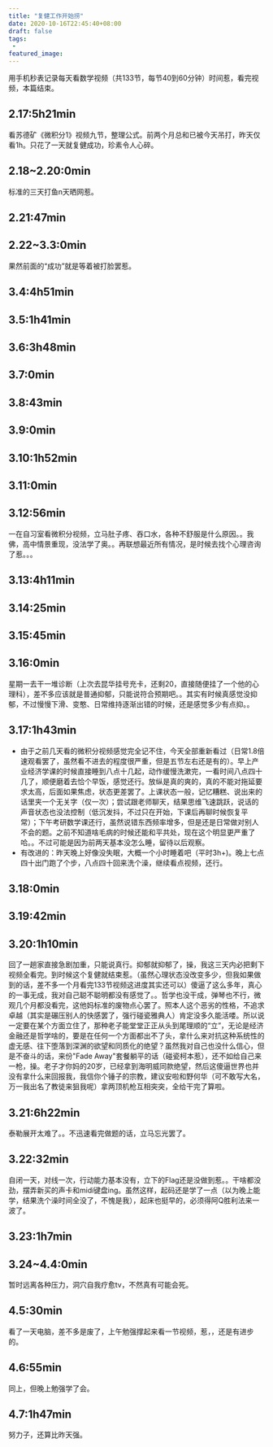 ```yaml
---
title: "复健工作开始捞"
date: 2020-10-16T22:45:40+08:00
draft: false
tags:
 - 
featured_image:
---
```

用手机秒表记录每天看数学视频（共133节，每节40到60分钟）时间惹，看完视频，本篇结束。
## 2.17:5h21min
看苏德矿《微积分1》视频九节，整理公式。前两个月总和已被今天吊打，昨天仅看1h。只花了一天就复健成功，珍素令人心碎。
## 2.18~2.20:0min
标准的三天打鱼n天晒网惹。
## 2.21:47min
## 2.22~3.3:0min
果然前面的“成功”就是等着被打脸罢惹。
## 3.4:4h51min
## 3.5:1h41min
## 3.6:3h48min
## 3.7:0min
## 3.8:43min
## 3.9:0min
## 3.10:1h52min
## 3.11:0min
## 3.12:56min
一在自习室看微积分视频，立马肚子疼、吞口水，各种不舒服是什么原因。。我佛，高中情景重现，没法学了奥。。再联想最近所有情况，是时候去找个心理咨询了惹。。。
## 3.13:4h11min
## 3.14:25min
## 3.15:45min
## 3.16:0min
星期一去干一堆诊断（上次去昆华挂号充卡，还剩20，直接随便挂了一个他的心理科），差不多应该就是普通抑郁，只能说符合预期吧。。其实有时候真感觉没抑郁，不过慢慢下滑、变憨、日常维持逐渐出错的时候，还是感觉多少有点抑。。
## 3.17:1h43min
- 由于之前几天看的微积分视频感觉完全记不住，今天全部重新看过（日常1.8倍速观看罢了，虽然看不进去的程度很严重，但是五节左右还是有的）。早上产业经济学课的时候直接睡到八点十几起，动作缓慢洗漱完，一看时间八点四十几了，顺便磨着去恰个早饭，感觉还行。放纵是真的爽的，真的不能对拖延要求太高，后面如果焦虑，状态更差罢了。上课状态一般，记忆糟糕、说出来的话里夹一个无关字（仅一次）；尝试跟老师聊天，结果思维飞速跳跃，说话的声音状态也没法控制（低沉发抖，不过只在开始，下课后再聊时候恢复平常）；下午考研数学课还行，虽然说错东西频率增多，但是还是日常做对别人不会的题。之前不知道啥毛病的时候还能和平共处，现在这个明显更严重了哈。。不过可能是因为前两天基本没怎么睡，留待以后观察。
- 有改进的：昨天晚上好像没失眠，大概一个小时睡着吧（平时3h+)。晚上七点四十出门跑了个步，八点四十回来洗个澡，继续看点视频，还行。
## 3.18:0min
## 3.19:42min
## 3.20:1h10min
回了一趟家直接急剧加重，只能说真行。抑郁就抑郁了，操，我这三天内必把剩下视频全看完。到时候这个复健就结束惹。（虽然心理状态没改变多少，但我如果做到的话，差不多一个月看完133节视频这进度其实还可以）傻逼了这么多年，真心的一事无成，我对自己聪不聪明都没有感觉了。。哲学也没干成，弹琴也不行，微观几个月都没看完，这他妈标准的废物点心罢了。照本人这个恶劣的性格，不追求卓越（其实是碾压别人的快感罢了，强行碰瓷雅典人）肯定没多久能活喽。所以说一定要在某个方面立住了，那种老子能堂堂正正从头到尾理顺的“立”，无论是经济金融还是哲学啥的，要是在任何一个方面都出不了头，拿什么来对抗这种系统性的虚无感、往下堕落到深渊的欲望和同质化的绝望？虽然我对自己也没什么信心，但是不奋斗的话，来份"Fade Away"套餐躺平的话（碰瓷柯本惹），还不如给自己来一枪，操。老子才你妈的20岁，已经拿到海明威同款绝望，然后这傻逼世界也并没有拿什么来回报我，我信你个锤子的宗教，建议安啦和野何华（可不敢写大名，万一我出名了教徒来狙我呢）拿两顶机枪互相突突，全给干完了算啦。
## 3.21:6h22min
泰勒展开太难了。。不迅速看完做题的话，立马忘光罢了。
## 3.22:32min
自闭一天，对线一次，行动能力基本没有，立下的Flag还是没做到惹。。干啥都没劲，摆弄新买的声卡和midi键盘ing。虽然这样，起码还是学了一点（以为晚上能学，结果洗个澡时间全没了，不愧是我），起床也挺早的，必须得阿Q胜利法来一波了。
## 3.23:1h7min
## 3.24~4.4:0min
暂时远离各种压力，洞穴自我疗愈tv，不然真有可能会死。
## 4.5:30min
看了一天电脑，差不多是废了，上午勉强撑起来看一节视频，惹，，还是有进步的。
## 4.6:55min
同上，但晚上勉强学了会。
## 4.7:1h47min
努力子，还算比昨天强。